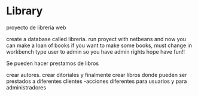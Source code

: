 # Library
proyecto de libreria web

create a database called libreria.
run proyect with netbeans
and now you can make a loan of books
if you want to make some books, must change in workbench type user to admin
so you have admin rights
hope have fun!!

Se pueden hacer prestamos de libros

crear autores.
crear ditoriales
y finalmente crear libros
donde pueden ser prestados a diferentes clientes
-acciones diferentes para usuarios y para administradores



